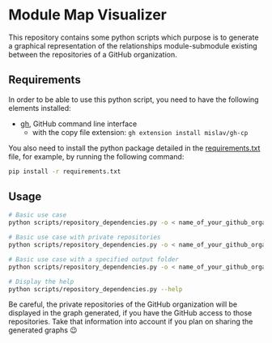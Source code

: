 # Module Map Visualizer

This repository contains some python scripts which purpose is to generate a graphical representation of the relationships module-submodule existing between the repositories of a GitHub organization.

## Requirements

In order to be able to use this python script, you need to have the following elements installed:

- [gh](https://cli.github.com/), GitHub command line interface
  - with the copy file extension: `gh extension install mislav/gh-cp`

You also need to install the python package detailed in the [requirements.txt](requirements.txt) file, for example, by running the following command:

```bash
pip install -r requirements.txt
```

## Usage

```bash
# Basic use case
python scripts/repository_dependencies.py -o < name_of_your_github_organization >

# Basic use case with private repositories
python scripts/repository_dependencies.py -o < name_of_your_github_organization > --with-private-repository

# Basic use case with a specified output folder
python scripts/repository_dependencies.py -o < name_of_your_github_organization > --output-folder < path/to/folder >

# Display the help
python scripts/repository_dependencies.py --help
```

Be careful, the private repositories of the GitHub organization will be displayed in the graph generated, if you have the GitHub access to those repositories. Take that information into account if you plan on sharing the generated graphs 😉
